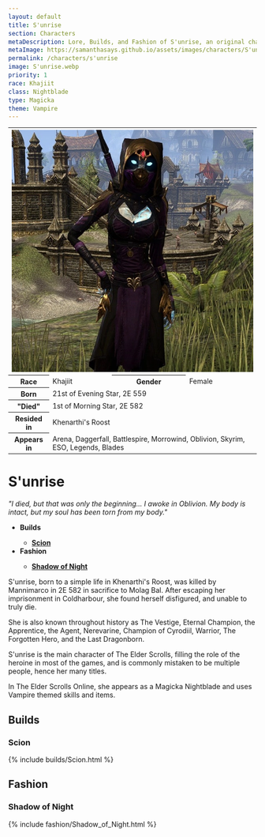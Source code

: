 ```yaml
---
layout: default
title: S'unrise
section: Characters
metaDescription: Lore, Builds, and Fashion of S'unrise, an original character by Samantha Says that apprears as a Magicka Nightblade Vampire in The Elder Scrolls Online.
metaImage: https://samanthasays.github.io/assets/images/characters/S'unrise.webp
permalink: /characters/s'unrise
image: S'unrise.webp
priority: 1
race: Khajiit
class: Nightblade
type: Magicka
theme: Vampire
---
```


<table class="character">
    <tr>
        <th colspan="4">
            <img style="max-width: 100%; max-height: 100%" src="/assets/images/characters/S'unrise.webp" alt="S'unrise">
        </th>
    </tr><tr>
        <th>Race</th>
        <td>Khajiit</td>
        <th>Gender</th>
        <td>Female</td>
    </tr><tr>
        <th>Born</th>
        <td colspan="3">21st of Evening Star, 2E 559</td>
    </tr><tr>
        <th>"Died"</th>
        <td colspan="3">1st of Morning Star, 2E 582</td>
    </tr><tr>
        <th>Resided in</th>
        <td colspan="3">Khenarthi's Roost</td>
    </tr><tr>
        <th>Appears in</th>
        <td colspan="3">Arena, Daggerfall, Battlespire, Morrowind, Oblivion, Skyrim, ESO, Legends, Blades</td>
    </tr>
</table>

<h1>S'unrise</h1>
<p style="font-style: italic">"I died, but that was only the beginning... I awoke in Oblivion. My body is intact, but my soul has been torn from my body."</p>

<ul style="font-weight: bold">
<li>Builds</li>
<ul>
    <li><a href="#scion">Scion</a></li>
</ul>
<li>Fashion</li>
<ul>
    <li><a href="#shadow_of_night">Shadow of Night</a></li>
</ul>
</ul>

S'unrise, born to a simple life in Khenarthi's Roost, was killed by Mannimarco in 2E 582 in sacrifice to Molag Bal. After escaping her imprisonment in Coldharbour, she found herself disfigured, and unable to truly die.

She is also known throughout history as The Vestige, Eternal Champion, the Apprentice, the Agent, Nerevarine, Champion of Cyrodiil, Warrior, The Forgotten Hero, and the Last Dragonborn.

S'unrise is the main character of The Elder Scrolls, filling the role of the heroine in most of the games, and is commonly mistaken to be multiple people, hence her many titles.

In The Elder Scrolls Online, she appears as a Magicka Nightblade and uses Vampire themed skills and items.

<h2 class="builds" id="builds">Builds</h2>
<h3 id="scion">Scion</h3>
<div class="buildContainer">
{% include builds/Scion.html %}
</div>

<h2 class="fashion" id="fashion">Fashion</h2>
<h3 id="shadow_of_night">Shadow of Night</h3>
<div class="fashionContainer">
{% include fashion/Shadow_of_Night.html %}
</div>